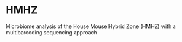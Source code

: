 # HMHZ
Microbiome analysis  of the House Mouse Hybrid Zone (HMHZ) with a multibarcoding sequencing approach
